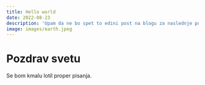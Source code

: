 ```yaml
---
title: Hello world
date: 2022-08-23
description: 'Upam da ne bo spet to edini post na blogu za naslednje pol leta. '
image: images/earth.jpeg
---
```


# Pozdrav svetu
Se bom kmalu lotil proper pisanja.
